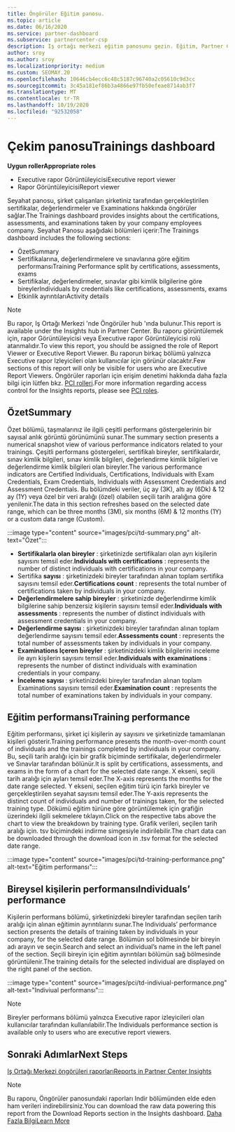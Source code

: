 ```yaml
---
title: Öngörüler Eğitim panosu.
ms.topic: article
ms.date: 06/16/2020
ms.service: partner-dashboard
ms.subservice: partnercenter-csp
description: Iş ortağı merkezi eğitim panosunu gezin. Eğitim, Partner Center Insights (PCI) alanında bulunan raporlardan biridir.
author: sroy
ms.author: sroy
ms.localizationpriority: medium
ms.custom: SEOMAY.20
ms.openlocfilehash: 10646cb4ecc6c48c5187c96740a2c05610c9d3cc
ms.sourcegitcommit: 3c45a181ef86b3a4866e97fb50efeae8714ab3f7
ms.translationtype: MT
ms.contentlocale: tr-TR
ms.lasthandoff: 10/19/2020
ms.locfileid: "92532058"
---
```

# <a name="trainings-dashboard"></a><span data-ttu-id="5406d-104">Çekim panosu</span><span class="sxs-lookup"><span data-stu-id="5406d-104">Trainings dashboard</span></span>

<span data-ttu-id="5406d-105">**Uygun roller**</span><span class="sxs-lookup"><span data-stu-id="5406d-105">**Appropriate roles**</span></span>
- <span data-ttu-id="5406d-106">Executive rapor Görüntüleyicisi</span><span class="sxs-lookup"><span data-stu-id="5406d-106">Executive report viewer</span></span>
- <span data-ttu-id="5406d-107">Rapor Görüntüleyicisi</span><span class="sxs-lookup"><span data-stu-id="5406d-107">Report viewer</span></span>

<span data-ttu-id="5406d-108">Seyahat panosu, şirket çalışanları şirketiniz tarafından gerçekleştirilen sertifikalar, değerlendirmeler ve Examinations hakkında öngörüler sağlar.</span><span class="sxs-lookup"><span data-stu-id="5406d-108">The Trainings dashboard provides insights about the certifications, assessments, and examinations taken by your company employees company.</span></span> <span data-ttu-id="5406d-109">Seyahat Panosu aşağıdaki bölümleri içerir:</span><span class="sxs-lookup"><span data-stu-id="5406d-109">The Trainings dashboard includes the following sections:</span></span>

- <span data-ttu-id="5406d-110">Özet</span><span class="sxs-lookup"><span data-stu-id="5406d-110">Summary</span></span>
- <span data-ttu-id="5406d-111">Sertifikalarına, değerlendirmelere ve sınavlarına göre eğitim performansı</span><span class="sxs-lookup"><span data-stu-id="5406d-111">Training Performance split by certifications, assessments, exams</span></span>
- <span data-ttu-id="5406d-112">Sertifikalar, değerlendirmeler, sınavlar gibi kimlik bilgilerine göre bireyler</span><span class="sxs-lookup"><span data-stu-id="5406d-112">Individuals by credentials like certifications, assessments, exams</span></span>
- <span data-ttu-id="5406d-113">Etkinlik ayrıntıları</span><span class="sxs-lookup"><span data-stu-id="5406d-113">Activity details</span></span>

>[!NOTE] 
><span data-ttu-id="5406d-114">Bu rapor, Iş Ortağı Merkezi 'nde Öngörüler hub 'ında bulunur.</span><span class="sxs-lookup"><span data-stu-id="5406d-114">This report is available under the Insights hub in Partner Center.</span></span> <span data-ttu-id="5406d-115">Bu raporu görüntülemek için, rapor Görüntüleyicisi veya Executive rapor Görüntüleyicisi rolü atanmalıdır.</span><span class="sxs-lookup"><span data-stu-id="5406d-115">To view this report, you should be assigned the role of Report Viewer or Executive Report Viewer.</span></span> <span data-ttu-id="5406d-116">Bu raporun birkaç bölümü yalnızca Executive rapor Izleyicileri olan kullanıcılar için görünür olacaktır.</span><span class="sxs-lookup"><span data-stu-id="5406d-116">Few sections of this report will only be visible for users who are Executive Report Viewers.</span></span> <span data-ttu-id="5406d-117">Öngörüler raporları için erişim denetimi hakkında daha fazla bilgi için lütfen bkz. [PCI rolleri](pci-roles.md).</span><span class="sxs-lookup"><span data-stu-id="5406d-117">For more information regarding access control for the Insights reports, please see [PCI roles](pci-roles.md).</span></span>

## <a name="summary"></a><span data-ttu-id="5406d-118">Özet</span><span class="sxs-lookup"><span data-stu-id="5406d-118">Summary</span></span>

<span data-ttu-id="5406d-119">Özet bölümü, taşmalarınız ile ilgili çeşitli performans göstergelerinin bir sayısal anlık görüntü görünümünü sunar.</span><span class="sxs-lookup"><span data-stu-id="5406d-119">The summary section presents a numerical snapshot view of various performance indicators related to your trainings.</span></span> <span data-ttu-id="5406d-120">Çeşitli performans göstergeleri, sertifikalı bireyler, sertifikalardır, sınav kimlik bilgileri, sınav kimlik bilgileri, değerlendirme kimlik bilgileri ve değerlendirme kimlik bilgileri olan bireyler.</span><span class="sxs-lookup"><span data-stu-id="5406d-120">The various performance indicators are Certified Individuals, Certifications, Individuals with Exam Credentials, Exam Credentials, Individuals with Assessment Credentials and Assessment Credentials.</span></span> <span data-ttu-id="5406d-121">Bu bölümdeki veriler, üç ay (3K), altı ay (6Dk) & 12 ay (1Y) veya özel bir veri aralığı (özel) olabilen seçili tarih aralığına göre yenilenir.</span><span class="sxs-lookup"><span data-stu-id="5406d-121">The data in this section refreshes based on the selected date range, which can be three months (3M), six months (6M) & 12 months (1Y) or a custom data range (Custom).</span></span> 

:::image type="content" source="images/pci/td-summary.png" alt-text="Özet":::

- <span data-ttu-id="5406d-123">**Sertifikalarla olan bireyler** : şirketinizde sertifikaları olan ayrı kişilerin sayısını temsil eder.</span><span class="sxs-lookup"><span data-stu-id="5406d-123">**Individuals with certifications** : represents the number of distinct individuals with certifications in your company.</span></span>
- <span data-ttu-id="5406d-124">Sertifika **sayısı** : şirketinizdeki bireyler tarafından alınan toplam sertifika sayısını temsil eder.</span><span class="sxs-lookup"><span data-stu-id="5406d-124">**Certifications count** : represents the total number of certifications taken by individuals in your company.</span></span>
- <span data-ttu-id="5406d-125">**Değerlendirmelere sahip bireyler** : şirketinizde değerlendirme kimlik bilgilerine sahip benzersiz kişilerin sayısını temsil eder.</span><span class="sxs-lookup"><span data-stu-id="5406d-125">**Individuals with assessments** : represents the number of distinct individuals with assessment credentials in your company.</span></span> 
- <span data-ttu-id="5406d-126">**Değerlendirme sayısı** : şirketinizdeki bireyler tarafından alınan toplam değerlendirme sayısını temsil eder.</span><span class="sxs-lookup"><span data-stu-id="5406d-126">**Assessments count** : represents the total number of assessments taken by individuals in your company.</span></span>
- <span data-ttu-id="5406d-127">**Examinations Içeren bireyler** : şirketinizdeki kimlik bilgilerini inceleme ile ayrı kişilerin sayısını temsil eder.</span><span class="sxs-lookup"><span data-stu-id="5406d-127">**Individuals with examinations** : represents the number of distinct individuals with examination credentials in your company.</span></span> 
- <span data-ttu-id="5406d-128">**İnceleme sayısı** : şirketinizdeki bireyler tarafından alınan toplam Examinations sayısını temsil eder.</span><span class="sxs-lookup"><span data-stu-id="5406d-128">**Examination count** : represents the total number of examinations taken by individuals in your company.</span></span>

## <a name="training-performance"></a><span data-ttu-id="5406d-129">Eğitim performansı</span><span class="sxs-lookup"><span data-stu-id="5406d-129">Training performance</span></span>

<span data-ttu-id="5406d-130">Eğitim performansı, şirket içi kişilerin ay sayısını ve şirketinizde tamamlanan kişileri gösterir.</span><span class="sxs-lookup"><span data-stu-id="5406d-130">Training performance presents the month-over-month count of individuals and the trainings completed by individuals in your company.</span></span> <span data-ttu-id="5406d-131">Bu, seçili tarih aralığı için bir grafik biçiminde sertifikalar, değerlendirmeler ve Sınavlar tarafından bölünür.</span><span class="sxs-lookup"><span data-stu-id="5406d-131">It is split by certifications, assessments, and exams in the form of a chart for the selected date range.</span></span> <span data-ttu-id="5406d-132">X ekseni, seçili tarih aralığı için ayları temsil eder.</span><span class="sxs-lookup"><span data-stu-id="5406d-132">The X-axis represents the months for the date range selected.</span></span> <span data-ttu-id="5406d-133">Y ekseni, seçilen eğitim türü için farklı bireyler ve gerçekleştirilen seyahat sayısını temsil eder.</span><span class="sxs-lookup"><span data-stu-id="5406d-133">The Y-axis represents the distinct count of individuals and number of trainings taken, for the selected training type.</span></span> <span data-ttu-id="5406d-134">Dökümü eğitim türüne göre görüntülemek için grafiğin üzerindeki ilgili sekmelere tıklayın.</span><span class="sxs-lookup"><span data-stu-id="5406d-134">Click on the respective tabs above the chart to view the breakdown by training type.</span></span> <span data-ttu-id="5406d-135">Grafik verileri, seçilen tarih aralığı için. tsv biçimindeki indirme simgesiyle indirilebilir.</span><span class="sxs-lookup"><span data-stu-id="5406d-135">The chart data can be downloaded through the download icon in .tsv format for the selected date range.</span></span>

:::image type="content" source="images/pci/td-training-performance.png" alt-text="Eğitim performansı":::

## <a name="individuals-performance"></a><span data-ttu-id="5406d-137">Bireysel kişilerin performansı</span><span class="sxs-lookup"><span data-stu-id="5406d-137">Individuals’ performance</span></span>

<span data-ttu-id="5406d-138">Kişilerin performans bölümü, şirketinizdeki bireyler tarafından seçilen tarih aralığı için alınan eğitimin ayrıntılarını sunar.</span><span class="sxs-lookup"><span data-stu-id="5406d-138">The Individuals’ performance section presents the details of training taken by individuals in your company, for the selected date range.</span></span> <span data-ttu-id="5406d-139">Bölümün sol bölmesinde bir bireyin adı arayın ve seçin.</span><span class="sxs-lookup"><span data-stu-id="5406d-139">Search and select an individual’s name in the left panel of the section.</span></span> <span data-ttu-id="5406d-140">Seçili bireyin için eğitim ayrıntıları bölümün sağ bölmesinde görüntülenir.</span><span class="sxs-lookup"><span data-stu-id="5406d-140">The training details for the selected individual are displayed on the right panel of the section.</span></span>

:::image type="content" source="images/pci/td-indiviual-performance.png" alt-text="Indiviual performansı":::

>[!NOTE] 
> <span data-ttu-id="5406d-142">Bireyler performans bölümü yalnızca Executive rapor izleyicileri olan kullanıcılar tarafından kullanılabilir.</span><span class="sxs-lookup"><span data-stu-id="5406d-142">The Individuals performance section is available only to users who are executive report viewers.</span></span> 

## <a name="next-steps"></a><span data-ttu-id="5406d-143">Sonraki Adımlar</span><span class="sxs-lookup"><span data-stu-id="5406d-143">Next Steps</span></span>

[<span data-ttu-id="5406d-144">Iş Ortağı Merkezi öngörüleri raporları</span><span class="sxs-lookup"><span data-stu-id="5406d-144">Reports in Partner Center Insights</span></span>](partner-center-insights.md)

>[!NOTE] 
> <span data-ttu-id="5406d-145">Bu raporu, Öngörüler panosundaki raporları Indir bölümünden elde eden ham verileri indirebilirsiniz.</span><span class="sxs-lookup"><span data-stu-id="5406d-145">You can download the raw data powering this report from the Download Reports section in the Insights dashboard.</span></span> [<span data-ttu-id="5406d-146">Daha Fazla Bilgi</span><span class="sxs-lookup"><span data-stu-id="5406d-146">Learn More</span></span>](pci-download-reports.md)